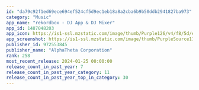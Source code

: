 ```yaml
---
id: "da79c92f1ed69ece694ef524cf5d9ec1eb18a8a2cba6b9b50ddb2941827ba973"
category: "Music"
app_name: "rekordbox - DJ App & DJ Mixer"
app_id: 1487048203
app_icon: https://is1-ssl.mzstatic.com/image/thumb/Purple126/v4/f8/5d/eb/f85deb45-13c4-08d0-93c3-b230affc7f8f/AppIcon-1x_U007emarketing-0-7-0-85-220.png/1024x1024bb.png
app_screenshot: https://is1-ssl.mzstatic.com/image/thumb/PurpleSource116/v4/6f/a2/42/6fa242f1-34b1-c23a-a5c3-c69f5ce9e842/d167ed21-a882-421f-b05f-f0046d65df29_s_shot_1242_2688_DJPlay_a.jpg/1242x2688bb.png
publisher_id: 972553845
publisher_name: "AlphaTheta Corporation"
rank: 258
most_recent_release: 2024-01-25 00:00:00
release_count_in_past_year: 7
release_count_in_past_year_category: 11
release_count_in_past_year_top_in_category: 30
---
```

